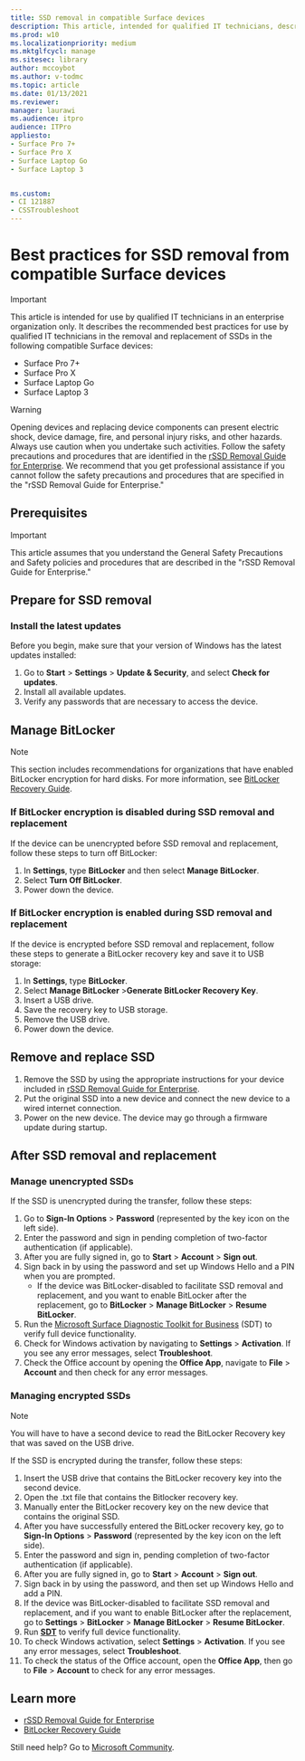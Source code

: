 ```yaml
---
title: SSD removal in compatible Surface devices
description: This article, intended for qualified IT technicians, describes the recommended best practices for the removal and replacement of SSDs in Surface Laptop 3, Surface Pro X, and Surface Laptop Go. 
ms.prod: w10
ms.localizationpriority: medium
ms.mktglfcycl: manage
ms.sitesec: library
author: mccoybot
ms.author: v-todmc
ms.topic: article
ms.date: 01/13/2021
ms.reviewer: 
manager: laurawi
ms.audience: itpro
audience: ITPro
appliesto:
- Surface Pro 7+
- Surface Pro X
- Surface Laptop Go
- Surface Laptop 3


ms.custom: 
- CI 121887
- CSSTroubleshoot 
---
```

# Best practices for SSD removal from compatible Surface devices

> [!IMPORTANT]
> This article is intended for use by qualified IT technicians in an enterprise organization only. It describes the recommended best practices for use by qualified IT technicians in the removal and replacement of SSDs in the following compatible Surface devices: 

- Surface Pro 7+
- Surface Pro X
- Surface Laptop Go
- Surface Laptop 3

> [!WARNING]
> Opening devices and replacing device components can present electric shock, device damage, fire, and personal injury risks, and other hazards.  Always use caution when you undertake such activities. Follow the safety precautions and procedures that are identified in the [rSSD Removal Guide for Enterprise](https://www.microsoft.com/download/100440). We recommend that you get professional assistance if you cannot follow the safety precautions and procedures that are specified in the "rSSD Removal Guide for Enterprise."

## Prerequisites

> [!IMPORTANT]
> This article assumes that you understand the General Safety Precautions and Safety policies and procedures that are described in the "rSSD Removal Guide for Enterprise."

## Prepare for SSD removal 

### Install the latest updates 

Before you begin, make sure that your version of Windows has the latest updates installed:

1.	Go to **Start** > **Settings** > **Update & Security**, and select **Check for updates**.
2. Install all available updates.
3. Verify any passwords that are necessary to access the device.  
 
## Manage BitLocker 

> [!NOTE]
> This section includes recommendations for organizations that have enabled BitLocker encryption for hard disks. For more information, see  [BitLocker Recovery Guide](https://docs.microsoft.com/windows/security/information-protection/bitlocker/bitlocker-recovery-guide-plan). 

### If BitLocker encryption is disabled during SSD removal and replacement

If the device can be unencrypted before SSD removal and replacement, follow these steps to turn off BitLocker:

1.	In **Settings**, type **BitLocker** and then select **Manage BitLocker**. 
2.	Select **Turn Off BitLocker**. 
3.	Power down the device. 

### If BitLocker encryption is enabled during SSD removal and replacement

If the device is encrypted before SSD removal and replacement, follow these steps to generate a BitLocker recovery key and save it to USB storage:

1.	In **Settings**, type **BitLocker**.
2. Select **Manage BitLocker** >**Generate BitLocker Recovery Key**.
2.	Insert a USB drive. 
4.	Save the recovery key to USB storage.  
5.	Remove the USB drive.  
6.	Power down the device. 

## Remove and replace SSD 

1.	Remove the SSD by using the appropriate instructions for your device included in [rSSD Removal Guide for Enterprise](https://www.microsoft.com/download/100440). 
2.  Put the original SSD into a new device and connect the new device to a wired internet connection.
3.	Power on the new device. The device may go through a firmware update during startup.  
 
## After SSD removal and replacement

### Manage unencrypted SSDs 

If the SSD is unencrypted during the transfer, follow these steps: 

1.	Go to **Sign-In Options** > **Password** (represented by the key icon on the left side).  
2.	Enter the password and sign in pending completion of two-factor authentication (if applicable).
3.	After you are fully signed in, go to **Start** > **Account** > **Sign out**.  
4.	Sign back in by using the password and set up Windows Hello and a PIN when you are prompted. 
    - If the device was BitLocker-disabled to facilitate SSD removal and replacement, and you want to enable BitLocker after the replacement, go to **BitLocker** > **Manage BitLocker** > **Resume BitLocker**.  
6.	Run the [Microsoft Surface Diagnostic Toolkit for Business](surface-diagnostic-toolkit-for-business-intro.md) (SDT) to verify full device functionality.  
7.	Check for Windows activation by navigating to **Settings** > **Activation**.  If you see any error messages, select **Troubleshoot**. 
8.	Check the Office account by opening the **Office App**, navigate to **File** > **Account** and then check for any error messages.  

### Managing encrypted SSDs 

> [!NOTE]
> You will have to have a second device to read the BitLocker Recovery key that was saved on the USB drive. 

If the SSD is encrypted during the transfer, follow these steps:

1.	Insert the USB drive that contains the BitLocker recovery key into the second device. 
2.	Open the .txt file that contains the Bitlocker recovery key. 
3.	Manually enter the BitLocker recovery key on the new device that contains the original SSD.  
4.	After you have successfully entered the BitLocker recovery key, go to **Sign-In Options** > **Password** (represented by the key icon on the left side).  
5.	Enter the password and sign in, pending completion of two-factor authentication (if applicable).
6.	After you are fully signed in, go to **Start** > **Account** > **Sign out**.  
7.	Sign back in by using the password, and then set up Windows Hello and add a PIN. 
8.	If the device was BitLocker-disabled to facilitate SSD removal and replacement, and if you want to enable BitLocker after the replacement, go to **Settings** > **BitLocker** > **Manage BitLocker** > **Resume BitLocker**.  
9.	Run **[SDT](surface-diagnostic-toolkit-for-business-intro.md)** to verify full device functionality.  
10.	To check Windows activation, select **Settings** > **Activation**.  If you see any error messages, select **Troubleshoot**.
11.	To check the status of the Office account, open the **Office App**, then go to **File** > **Account** to check for any error messages.

## Learn more

- [rSSD Removal Guide for Enterprise](https://www.microsoft.com/download/100440)
- [BitLocker Recovery Guide](https://docs.microsoft.com/windows/security/information-protection/bitlocker/bitlocker-recovery-guide-plan)

Still need help? Go to [Microsoft Community](https://answers.microsoft.com/).